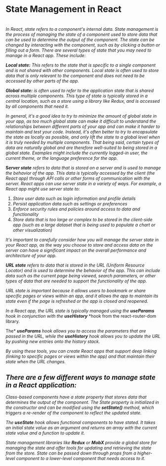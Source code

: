 # State Management in React

# 

*In React, state refers to a component's internal data. State management is the process of managing the state of a component used to store data that can be used to determine the output of the component. The state can be changed by interacting with the component, such as by clicking a button or filling out a form.*
 *There are several types of state that you may need to manage in a React app. These include:*
 
***Local state:*** *This refers to the state that is specific to a single component and is not shared with other components. Local state is often used to store data that is only relevant to the component and does not need to be accessed by other parts of the app.*

***Global state:*** *is often used to refer to the application state that is shared across multiple components. This type of state is typically stored in a central location, such as a store using a library like Redux, and is accessed by all components that need it.*

*In general, it's a good idea to try to minimize the amount of global state in your app, as too much global state can make it difficult to understand the relationships between different parts of your app and can make it harder to maintain and test your code. Instead, it's often better to try to encapsulate the state as locally as possible, and only lift the state to a global level when it is truly needed by multiple components.*
*That being said, certain types of data are naturally global and are therefore well-suited to being stored in a global state. Examples might include the currently logged-in user, the current theme, or the language preference for the app.*

**S*****erver state*** *refers to data that is stored on a server and is used to manage the behavior of the app. This data is typically accessed by the client (the React app) through API calls or other forms of communication with the server.*
*React apps can use server state in a variety of ways. For example, a React app might use server state to:*

1. *Store user data such as login information and profile details*
2. *Persist application data such as settings or preferences*
3. *Enforce security rules and policies around access to data and functionality*
4. *Store data that is too large or complex to be stored in the client-side app (such as a large dataset that is being used to populate a chart or other visualization)*

*It's important to carefully consider how you will manage the server state in your React app, as the way you choose to store and access data on the server can have a significant impact on the overall performance and architecture of your app.*

***URL state*** *refers to data that is stored in the URL (Uniform Resource Locator) and is used to determine the behavior of the app. This can include data such as the current page being viewed, search parameters, or other types of data that are needed to support the functionality of the app.*

*URL state is important because it allows users to bookmark or share specific pages or views within an app, and it allows the app to maintain its state even if the page is refreshed or the app is closed and reopened.*

*In a React app, the URL state is typically managed using the* ***useParams*** *hook in conjunction with the* ***useHistory*** *hook from the react-router-dom library.

 The* ***useParams*** *hook allows you to access the parameters that are passed in the URL, while the* ***useHistory*** *hook allows you to update the URL by pushing new entries onto the history stack.*

*By using these tools, you can create React apps that support deep linking (linking to specific pages or views within the app) and that maintain their state when the URL changes.*


## *There are a few different ways to manage state in a React application:*

*Class-based components have a state property that stores data that determines the output of the component. The State property is initialized in the constructor and can be modified using the* ***setState()*** *method, which triggers a re-render of the component to reflect the updated state.*

*The* ***useState*** *hook allows functional components to have stated. It takes an initial state value as an argument and returns an array with the current state value and a function to update it.*

*State management libraries like* ***Redux*** *or* ***MobX*** *provide a global store for managing the state and offer tools for updating and retrieving the state from the store.*
*State can be passed down through props from a higher-level component to a lower-level component that needs access to it.*

